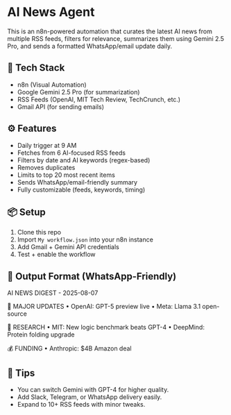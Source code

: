 # AI News Agent

This is an n8n-powered automation that curates the latest AI news from multiple RSS feeds, filters for relevance, summarizes them using Gemini 2.5 Pro, and sends a formatted WhatsApp/email update daily.

## 🔧 Tech Stack
- n8n (Visual Automation)
- Google Gemini 2.5 Pro (for summarization)
- RSS Feeds (OpenAI, MIT Tech Review, TechCrunch, etc.)
- Gmail API (for sending emails)

## ⚙️ Features
- Daily trigger at 9 AM
- Fetches from 6 AI-focused RSS feeds
- Filters by date and AI keywords (regex-based)
- Removes duplicates
- Limits to top 20 most recent items
- Sends WhatsApp/email-friendly summary
- Fully customizable (feeds, keywords, timing)

## 📦 Setup
1. Clone this repo
2. Import `My workflow.json` into your n8n instance
3. Add Gmail + Gemini API credentials
4. Test + enable the workflow

## 📧 Output Format (WhatsApp-Friendly)
AI NEWS DIGEST - 2025-08-07

📢 MAJOR UPDATES
• OpenAI: GPT-5 preview live
• Meta: Llama 3.1 open-source

🔬 RESEARCH
• MIT: New logic benchmark beats GPT-4
• DeepMind: Protein folding upgrade

💰 FUNDING
• Anthropic: $4B Amazon deal


## 🧠 Tips
- You can switch Gemini with GPT-4 for higher quality.
- Add Slack, Telegram, or WhatsApp delivery easily.
- Expand to 10+ RSS feeds with minor tweaks.
